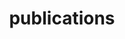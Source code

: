 ---
layout: page
permalink: /publications/
title: publications
description: publications by categories in reversed chronological order. generated by jekyll-scholar.
nav: true
nav_order: 1
---